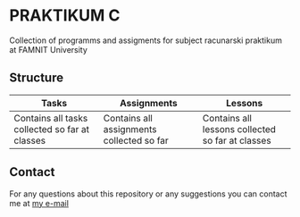 # PRAKTIKUM C

Collection of programms and assigments for subject racunarski praktikum at FAMNIT University

## Structure

| Tasks | Assignments | Lessons |
| --- | --- | --- |
| Contains all tasks collected so far at classes | Contains all assignments collected so far | Contains all lessons collected so far at classes |

## Contact

For any questions about this repository or any suggestions you can contact me at [my e-mail](mailto:realthiccvader@gmail.com?subject=[Github]%20PraktikumC)
